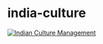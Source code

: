# india-culture

[![Indian Culture Management](https://img.youtube.com/vi/8xX-xRoRlV8?si=OAZzJA0uE1y9pxOv.jpg)](https://youtu.be/8xX-xRoRlV8?si=OAZzJA0uE1y9pxOv)
